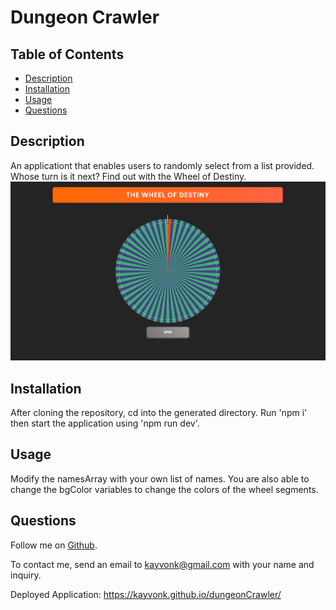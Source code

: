 # Dungeon Crawler

## Table of Contents
* [Description](#description)
* [Installation](#installation)
* [Usage](#usage)
* [Questions](#questions)

## Description
An applicationt that enables users to randomly select from a list provided. Whose turn is it next? Find out with the Wheel of Destiny.
![MainThumbnail](./public/WheelOfDestinyThumbnail.PNG)

## Installation
After cloning the repository, cd into the generated directory. Run 'npm i' then start the application using 'npm run dev'.

## Usage
Modify the namesArray with your own list of names. You are also able to change the bgColor variables to change the colors of the wheel segments.

## Questions
Follow me on [Github](https://github.com/Kayvonk).

To contact me, send an email to kayvonk@gmail.com with your name and inquiry.

Deployed Application: https://kayvonk.github.io/dungeonCrawler/